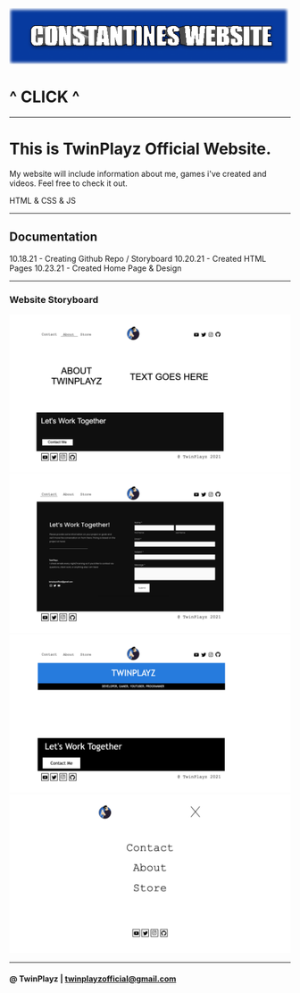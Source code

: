 
[![Website](https://github.com/ConstantineLinardakis/OfficialWebsite/blob/main/doc/THUMBNAIL.png)](https://constantinelinardakis.github.io/TwinPlayzOfficial/index.html)

# ^ CLICK  ^

___

# This is TwinPlayz Official Website. 
My website will include information about me, games i've created and videos. Feel free to check it out.

<dl>
  <dt>HTML & CSS & JS </dt>
</dl>

___

## Documentation

10.18.21 - Creating Github Repo / Storyboard
10.20.21 - Created HTML Pages
10.23.21 - Created Home Page & Design

___

### Website Storyboard
<img src="https://raw.githubusercontent.com/ConstantineLinardakis/TwinPlayzOfficial/main/src/assets/AboutPage.png">
<img src="https://raw.githubusercontent.com/ConstantineLinardakis/TwinPlayzOfficial/main/src/assets/ContactPage.png">
<img src="https://raw.githubusercontent.com/ConstantineLinardakis/TwinPlayzOfficial/main/src/assets/Home%20Page.png">
<img src="https://raw.githubusercontent.com/ConstantineLinardakis/TwinPlayzOfficial/main/src/assets/ShortSizePage.png">

___
#### @ TwinPlayz | twinplayzofficial@gmail.com


 

